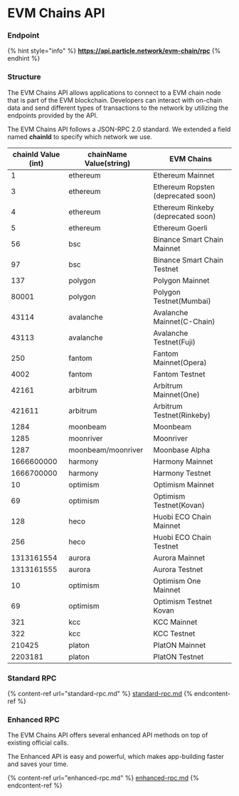 # EVM Chains API

### Endpoint

{% hint style="info" %}
**https://api.particle.network/evm-chain/rpc**
{% endhint %}

### Structure

The EVM Chains API allows applications to connect to a EVM chain node that is part of the EVM blockchain. Developers can interact with on-chain data and send different types of transactions to the network by utilizing the endpoints provided by the API.

The EVM Chains API follows a JSON-RPC 2.0 standard. We extended a field named **chainId** to specify which network we use.

| chainId Value (int) | chainName Value(string) | EVM Chains                         |
| ------------------- | ----------------------- | ---------------------------------- |
| 1                   | ethereum                | Ethereum Mainnet                   |
| 3                   | ethereum                | Ethereum Ropsten (deprecated soon) |
| 4                   | ethereum                | Ethereum Rinkeby (deprecated soon) |
| 5                   | ethereum                | Ethereum Goerli                    |
| 56                  | bsc                     | Binance Smart Chain Mainnet        |
| 97                  | bsc                     | Binance Smart Chain Testnet        |
| 137                 | polygon                 | Polygon Mainnet                    |
| 80001               | polygon                 | Polygon Testnet(Mumbai)            |
| 43114               | avalanche               | Avalanche Mainnet(C-Chain)         |
| 43113               | avalanche               | Avalanche Testnet(Fuji)            |
| 250                 | fantom                  | Fantom Mainnet(Opera)              |
| 4002                | fantom                  | Fantom Testnet                     |
| 42161               | arbitrum                | Arbitrum Mainnet(One)              |
| 421611              | arbitrum                | Arbitrum Testnet(Rinkeby)          |
| 1284                | moonbeam                | Moonbeam                           |
| 1285                | moonriver               | Moonriver                          |
| 1287                | moonbeam/moonriver      | Moonbase Alpha                     |
| 1666600000          | harmony                 | Harmony Mainnet                    |
| 1666700000          | harmony                 | Harmony Testnet                    |
| 10                  | optimism                | Optimism Mainnet                   |
| 69                  | optimism                | Optimism Testnet(Kovan)            |
| 128                 | heco                    | Huobi ECO Chain Mainnet            |
| 256                 | heco                    | Huobi ECO Chain Testnet            |
| 1313161554          | aurora                  | Aurora Mainnet                     |
| 1313161555          | aurora                  | Aurora Testnet                     |
| 10                  | optimism                | Optimism One Mainnet               |
| 69                  | optimism                | Optimism Testnet Kovan             |
| 321                 | kcc                     | KCC Mainnet                        |
| 322                 | kcc                     | KCC Testnet                        |
| 210425              | platon                  | PlatON Mainnet                     |
| 2203181             | platon                  | PlatON Testnet                     |

### Standard RPC

{% content-ref url="standard-rpc.md" %}
[standard-rpc.md](standard-rpc.md)
{% endcontent-ref %}

### Enhanced RPC

The EVM Chains API offers several enhanced API methods on top of existing official calls.

The Enhanced API is easy and powerful, which makes app-building faster and saves your time.

{% content-ref url="enhanced-rpc.md" %}
[enhanced-rpc.md](enhanced-rpc.md)
{% endcontent-ref %}
